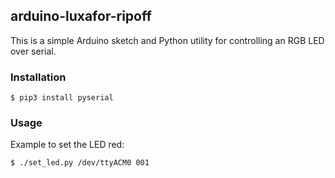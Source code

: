## arduino-luxafor-ripoff
This is a simple Arduino sketch and Python utility for controlling an RGB LED over serial.

### Installation
```
$ pip3 install pyserial
```

### Usage
Example to set the LED red:
```shell
$ ./set_led.py /dev/ttyACM0 001
```
